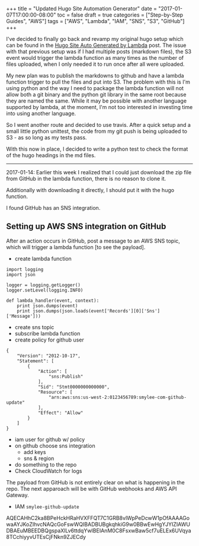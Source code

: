 +++
title = "Updated Hugo Site Automation Generator"
date = "2017-01-07T17:00:00-08:00"
toc = false
draft = true
categories = ["Step-by-Step Guides", "AWS"]
tags = ["AWS", "Lambda", "IAM", "SNS", "S3", "GitHub"]
+++

I've decided to finally go back and revamp my original hugo setup which can be found in the [Hugo Site Auto Generated by Lambda](/post/2016/05/01_hugo_lambda/) post. The issue with that previous setup was if I had multiple posts (markdown files), the S3 event would trigger the lambda function as many times as the number of files uploaded, when I only needed it to run once after all were uploaded.

My new plan was to publish the markdowns to github and have a lambda function trigger to pull the files and put into S3. The problem with this is I'm using python and the way I need to package the lambda function will not allow both a git binary and the python git library in the same root because they are named the same. While it may be possible with another language supported by lambda, at the moment,  I'm not too interested in investing time into using another language.

So I went another route and decided to use travis. After a quick setup and a small little python unittest, the code from my git push is being uploaded to S3 - as so long as my tests pass. 

With this now in place, I decided to write a python test to check the format of the hugo headings in the md files.

-----

2017-01-14:
Earlier this week I realized that I could just download the zip file from GitHub in the lambda function, there is no reason to clone it.

Additionally with downloading it directly, I should put it with the hugo function.

I found GitHub has an SNS integration.

## Setting up AWS SNS integration on GitHub

After an action occurs in GitHub, post a message to an AWS SNS topic, which will trigger a lambda function [to see the payload]. 
* create lambda function
```
import logging
import json

logger = logging.getLogger()
logger.setLevel(logging.INFO)

def lambda_handler(event, context):
    print json.dumps(event)
    print json.dumps(json.loads(event['Records'][0]['Sns']['Message']))

```
* create sns topic
* subscribe lambda function
* create policy for github user
```
{
    "Version": "2012-10-17",
    "Statement": [
        {
            "Action": [
                "sns:Publish"
            ],
            "Sid": "Stmt0000000000000",
            "Resource": [
                "arn:aws:sns:us-west-2:0123456789:smylee-com-github-update"
            ],
            "Effect": "Allow"
        }
    ]
}
```
* iam user for github w/ policy
* on github choose sns integration
    * add keys
    * sns & region
* do something to the repo 
* Check CloudWatch for logs


The payload from GitHub is not entirely clear on what is happening in the repo. The next apparoach will be with GitHub webhooks and AWS API Gateway.


* IAM `smylee-github-update` 

AQECAHhC2ka8BPeHckHRaHVXFFQT7C1GRB8vlWpPeDcwW1pOfAAAAGowaAYJKoZIhvcNAQcGoFswWQIBADBUBgkqhkiG9w0BBwEwHgYJYIZIAWUDBAEuMBEEDBQgspaXlLv6ttdqYwIBEIAnM0C8FsxwBaw5cf7uELEx6UVqya8TCchiyyvUTEsCjFNkn9ZJECdy